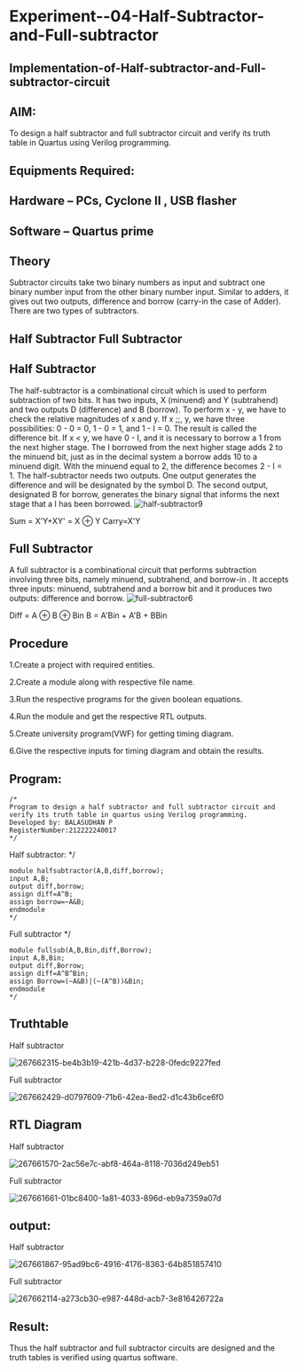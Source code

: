 # Experiment--04-Half-Subtractor-and-Full-subtractor
## Implementation-of-Half-subtractor-and-Full-subtractor-circuit
## AIM:
To design a half subtractor and full subtractor circuit and verify its truth table in Quartus using Verilog programming.

## Equipments Required:
## Hardware – PCs, Cyclone II , USB flasher
## Software – Quartus prime
## Theory
Subtractor circuits take two binary numbers as input and subtract one binary number input from the other binary number input. Similar to adders, it gives out two outputs, difference and borrow (carry-in the case of Adder). There are two types of subtractors.

## Half Subtractor Full Subtractor
## Half Subtractor
The half-subtractor is a combinational circuit which is used to perform subtraction of two bits. It has two inputs, X (minuend) and Y (subtrahend) and two outputs D (difference) and B (borrow). To perform x - y, we have to check the relative magnitudes of x and y. If x ;;, y, we have three possibilities: 0 - 0 = 0, 1 - 0 = 1, and 1 - I = 0. The result is called the difference bit. If x < y, we have 0 - I, and it is necessary to borrow a 1 from the next higher stage. The I borrowed from the next higher stage adds 2 to the minuend bit, just as in the decimal system a borrow adds 10 to a minuend digit. With the minuend equal to 2, the difference becomes 2 - I = 1. The half-subtractor needs two outputs. One output generates the difference and will be designated by the symbol D. The second output, designated B for borrow, generates the binary signal that informs the next stage that a I has been borrowed.
![half-subtractor9](https://user-images.githubusercontent.com/36288975/166112538-58c3bc7c-ee5d-4e6a-ac8d-8e8328efe27a.png)


Sum = X'Y+XY' = X ⊕ Y
Carry=X'Y

## Full Subtractor
A full subtractor is a combinational circuit that performs subtraction involving three bits, namely minuend, subtrahend, and borrow-in . It accepts three inputs: minuend, subtrahend and a borrow bit and it produces two outputs: difference and borrow. 
![full-subtractor6](https://user-images.githubusercontent.com/36288975/166112541-24c68359-3de8-4674-ae22-8272ffc385ed.png)


Diff = A ⊕ B ⊕ Bin B = A'Bin + A'B + BBin

## Procedure

1.Create a project with required entities.

2.Create a module along with respective file name.

3.Run the respective programs for the given boolean equations.

4.Run the module and get the respective RTL outputs.

5.Create university program(VWF) for getting timing diagram.

6.Give the respective inputs for timing diagram and obtain the results.


## Program:
```
/*
Program to design a half subtractor and full subtractor circuit and verify its truth table in quartus using Verilog programming.
Developed by: BALASUDHAN P
RegisterNumber:212222240017  
*/
```
Half subtractor:
*/
```
module halfsubtractor(A,B,diff,borrow);
input A,B;
output diff,borrow;
assign diff=A^B;
assign borrow=~A&B;
endmodule
*/
```
Full subtractor
*/
```
module fullsub(A,B,Bin,diff,Borrow);
input A,B,Bin;
output diff,Borrow;
assign diff=A^B^Bin;
assign Borrow=(~A&B)|(~(A^B))&Bin;
endmodule
*/
```
## Truthtable
Half subtractor

![267662315-be4b3b19-421b-4d37-b228-0fedc9227fed](https://github.com/BALASUDHAN18/Experiment--03-Half-Subtractor-and-Full-subtractor/assets/118807740/cc69058e-c117-4460-8e52-5ed710b296e0)

Full subtractor

![267662429-d0797609-71b6-42ea-8ed2-d1c43b6ce6f0](https://github.com/BALASUDHAN18/Experiment--03-Half-Subtractor-and-Full-subtractor/assets/118807740/83e2cee0-4c8a-4f09-b1da-72ce340a8cb0)

##  RTL Diagram
Half subtractor

![267661570-2ac56e7c-abf8-464a-8118-7036d249eb51](https://github.com/BALASUDHAN18/Experiment--03-Half-Subtractor-and-Full-subtractor/assets/118807740/02537b68-929b-4ffd-bcce-b61a386a6177)

Full subtractor

![267661661-01bc8400-1a81-4033-896d-eb9a7359a07d](https://github.com/BALASUDHAN18/Experiment--03-Half-Subtractor-and-Full-subtractor/assets/118807740/fa9971b4-dd9e-47ca-a63d-f2e661f4d9d8)

## output:
Half subtractor

![267661867-95ad9bc6-4916-4176-8363-64b851857410](https://github.com/BALASUDHAN18/Experiment--03-Half-Subtractor-and-Full-subtractor/assets/118807740/94a3efb2-06fc-4138-bec9-80b686fc6387)

Full subtractor

![267662114-a273cb30-e987-448d-acb7-3e816426722a](https://github.com/BALASUDHAN18/Experiment--03-Half-Subtractor-and-Full-subtractor/assets/118807740/d114bd17-c2f1-4984-9f0c-521860427683)

## Result:
Thus the half subtractor and full subtractor circuits are designed and the truth tables is verified using quartus software.
